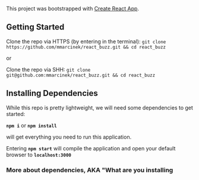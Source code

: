 This project was bootstrapped with [Create React App](https://github.com/facebookincubator/create-react-app).

## Getting Started 

Clone the repo via HTTPS (by entering in the terminal):
`git clone https://github.com/mmarcinek/react_buzz.git && cd react_buzz`

or

Clone the repo via SHH:
`git clone git@github.com:mmarcinek/react_buzz.git && cd react_buzz`

## Installing Dependencies

While this repo is pretty lightweight, we will need some dependencies to get started:

**`npm i`** or **`npm install`**

will get everything you need to run this application.

Entering **`npm start`** will compile the application and open your default browser to **`localhost:3000`**

### More about dependencies, AKA "What are you installing


